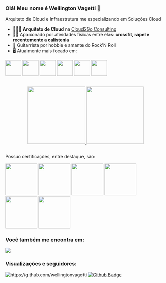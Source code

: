 ### Olá! Meu nome é Wellington Vagetti 👋 
Arquiteto de Cloud e Infraestrutura me especializando em Soluções Cloud

- 👨🏾‍💻 **Arquiteto de Cloud** na [Cloud2Go Consulting](https://cloud2go.com.br/)
- 🏋🏾 Apaixonado por atividades físicas entre elas: **crossfit, rapel e recentemente a calistenia**
- 🎸 Guitarrista por hobbie e amante do Rock'N Roll
- 🖥️ Atualmente mais focado em: 

<div style="display: inline">
<img width='50' height='50' src="https://cdn.jsdelivr.net/gh/devicons/devicon/icons/azure/azure-original.svg" />
<img width='50' height='50' src="https://cdn.jsdelivr.net/gh/devicons/devicon/icons/mysql/mysql-original-wordmark.svg" />
<img width='50' height='50' src="https://cdn.jsdelivr.net/gh/devicons/devicon/icons/windows8/windows8-original.svg" />
<img width='50' height='50' src="https://cdn.jsdelivr.net/gh/devicons/devicon/icons/linux/linux-original.svg" />
<img width='50' height='50' src="https://cdn.jsdelivr.net/gh/devicons/devicon/icons/terraform/terraform-original.svg" />
<img width='50' height='50' src="https://cdn.jsdelivr.net/gh/devicons/devicon/icons/kubernetes/kubernetes-plain.svg" />
</div>

##
<p align="center">
<a href="https://github.com/wellingtonvagetti">
  <img height="180em" src="https://github-readme-stats-sigma-five.vercel.app/api?username=wellingtonvagetti&show_icons=true&theme=dark&include_all_commits=true&count_private=true"/>
  <img height="180em" src="https://github-readme-stats-sigma-five.vercel.app/api/top-langs/?username=wellingtonvagetti&layout=compact&langs_count=7&theme=dark"/>
</a>
</p>

##

Possuo certificações, entre destaque, são:
<div style="display: inline">
  <a href="https://www.credly.com/badges/b86b5ada-71d9-4725-80dd-a11d656a3dc9/public_url"><img width='100' height='100' img src="https://images.credly.com/size/340x340/images/fd6bb2af-2f05-4d9b-a23e-39f8e309a82d/image.png"></a>
  <a href="https://www.credly.com/badges/2ad4cf62-1474-49d5-acfc-a40699b5909d/public_url"><img width='100' height='100' img src="https://images.credly.com/size/340x340/images/987adb7e-49be-4e24-b67e-55986bd3fe66/azure-solutions-architect-expert-600x600.png"></a>
  <a href="https://www.credly.com/badges/d467a836-bbcc-44eb-be0e-b7c50b40f892/public_url"><img width='100' height='100' img src="https://images.credly.com/size/340x340/images/336eebfc-0ac3-4553-9a67-b402f491f185/azure-administrator-associate-600x600.png"></a>
  <a href="https://www.credly.com/badges/0e8a3a37-c9e7-4fa1-952b-127a037e2308/public_url"><img width='100' height='100' img src="https://images.credly.com/size/340x340/images/be8fcaeb-c769-4858-b567-ffaaa73ce8cf/image.png"></a>
  <a href="https://www.credly.com/badges/982b3773-8182-4e64-98d7-bdaa13abd691/public_url"><img width='100' height='100' img src="https://images.credly.com/size/340x340/images/6c49baad-9705-4b47-90a3-f8e5b5d01d6b/MCSE-Core_Infrastructure-600x600.png"></a>
  <a href="https://www.credly.com/badges/261a0ac8-a6a0-49b5-9eb7-31f626d0ad28/public_url"><img width='100' height='100' img src="https://images.credly.com/size/340x340/images/ebc901fb-d403-4598-bfb7-da80289afdbd/MCSA-Windows_Server_2016-600x600.png"></a>
</div>

### Você também me encontra em:
 <div> 
  <a href="https://www.linkedin.com/in/wellington-vagetti/" target="_blank"><img src="https://img.shields.io/badge/-LinkedIn-%230077B5?style=for-the-badge&logo=linkedin&logoColor=white" target="_blank"></a>
 </div>
 
 ### Visualizações e seguidores:
  <img src="https://komarev.com/ghpvc/?username=wellingtonvagetti" alt="https://github.com/wellingtonvagetti"></a>
  <a href="https://github.com/wellingtonvagetti?tab=followers" target="_blank">
     <img src="https://img.shields.io/github/followers/wellingtonvagetti?style=social" alt="Github Badge"></a>
